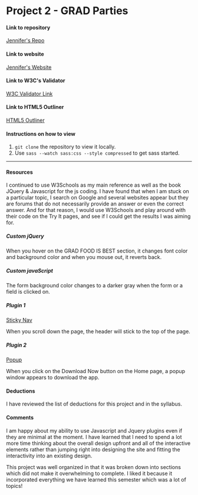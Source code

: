 # Project 2 - GRAD Parties

#### Link to repository
[Jennifer's Repo](https://github.com/fincherie/project-2_lingafelter-jennifer)

#### Link to website
[Jennifer's Website](http://jlingafelter.com/project-2_lingafelter-jennifer)
<!-- Edit this for Project 2 - Part 3 -->

#### Link to W3C's Validator
[W3C Validator Link](https://validator.w3.org/)

#### Link to HTML5 Outliner
[HTML5 Outliner](https://gsnedders.html5.org/outliner/process.py?url=http%3A%2F%2Fjlingafelter.com%2Fproject-2_lingafelter-jennifer%2F)

#### Instructions on how to view
1. `git clone` the repository to view it locally.
2. Use `sass --watch sass:css --style compressed` to get sass started.

---

#### Resources

I continued to use W3Schools as my main reference as well as the book JQuery & Javascript for the js coding.  I have found that when I am stuck on a particular topic, I search on Google and several websites appear but they are forums that do not necessarily provide an answer or even the correct answer.  And for that reason, I would use W3Schools and play around with their code on the Try It pages, and see if I could get the results I was aiming for.

##### Custom jQuery

When you hover on the GRAD FOOD IS BEST section, it changes font color and background color and when you mouse out, it reverts back.

##### Custom javaScript

The form background color changes to a darker gray when the form or a field is clicked on.

##### Plugin 1

[Sticky Nav](http://stickyjs.com/)

When you scroll down the page, the header will stick to the top of the page.

##### Plugin 2

[Popup](https://www.jqueryscript.net/tags.php?/popup/)

When you click on the Download Now button on the Home page, a popup window appears to download the app.

#### Deductions

I have reviewed the list of deductions for this project and in the syllabus.

#### Comments

I am happy about my ability to use Javascript and Jquery plugins even if they are minimal at the moment.  I have learned that I need to spend a lot more time thinking about the overall design upfront and all of the interactive elements rather than jumping right into designing the site and fitting the interactivity into an existing design.

This project was well organized in that it was broken down into sections which did not make it overwhelming to complete.  I liked it because it incorporated everything we have learned this semester which was a lot of topics!
